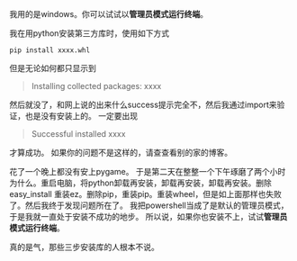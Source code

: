 我用的是windows。你可以试试以**管理员模式运行终端**。

我在用python安装第三方库时，使用如下方式

```
pip install xxxx.whl
```
但是无论如何都只显示到

> Installing collected packages: xxxx

然后就没了，和网上说的出来什么success提示完全不，然后我通过import来验证，也是没有安装上的。
一定要出现

> Successful installed xxxx

才算成功。
如果你的问题不是这样的，请查查看别的家的博客。



花了一个晚上都没有安上pygame。
于是第二天在整整一个下午琢磨了两个小时为什么。重启电脑，将python卸载再安装，卸载再安装，卸载再安装。删除easy_install 重装ez。删除pip，重装pip。重装wheel，但是如上面那样也失败了。然后我终于发现问题所在了。
我把powershell当成了是默认的管理员模式，于是我就一直处于安装不成功的地步。
所以说，如果你也安装不上，试试**管理员模式运行终端**。

真的是气，那些三步安装库的人根本不说。